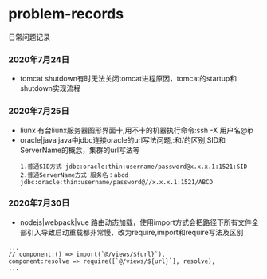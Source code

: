 # problem-records
日常问题记录
### 2020年7月24日
- tomcat shutdown有时无法关闭tomcat进程原因，tomcat的startup和shutdown实现流程 
### 2020年7月25日
- liunx 有台liunx服务器图形界面卡,用不卡的机器执行命令:ssh -X 用户名@ip
- oracle|java java中jdbc连接oracle的url写法问题,:和/的区别,SID和ServerName的概念，集群的url写法等
  ```
  1.普通SID方式 jdbc:oracle:thin:username/password@x.x.x.1:1521:SID
  2.普通ServerName方式 服务名：abcd jdbc:oracle:thin:username/password@//x.x.x.1:1521/ABCD
  ```
### 2020年7月30日
- nodejs|webpack|vue 路由动态加载，使用import方式会把路径下所有文件全部引入导致启动重载都非常慢，改为require,import和require写法及区别
 ```
 ...
 // component:() => import(`@/views/${url}`),
 component:resolve => require([`@/views/${url}`], resolve),
 ...
 ```


